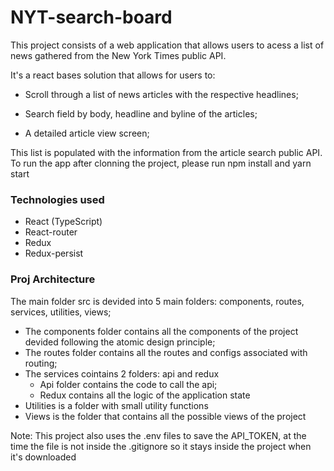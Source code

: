 # NYT-search-board

This project consists of a web application that allows users to acess a list of news gathered from the New York Times public API. 


It's a react bases solution that allows for users to:


- Scroll through a list of news articles with the respective headlines;

- Search field by body, headline and byline of the articles;

- A detailed article view screen;


This list is populated with the information from the article search public API. 
To run the app after clonning the project, please run npm install and yarn start


### Technologies used 
- React (TypeScript)
- React-router
- Redux
- Redux-persist

### Proj Architecture

The main folder src is devided into 5 main folders: components, routes, services, utilities, views;

- The components folder contains all the components of the project devided following the atomic design principle; 
- The routes folder contains all the routes and configs associated with routing;
- The services cointains 2 folders: api and redux
    - Api folder contains the code to call the api;
    - Redux contains all the logic of the application state
- Utilities is a folder with small utility functions
- Views is the folder that contains all the possible views of the project


Note: This project also uses the .env files to save the API_TOKEN, at the time the file is not inside the .gitignore so it stays inside the project when it's downloaded 
